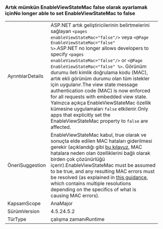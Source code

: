 ### <a name="no-longer-able-to-set-enableviewstatemac-to-false"></a><span data-ttu-id="1ce19-101">Artık mümkün EnableViewStateMac false olarak ayarlamak için</span><span class="sxs-lookup"><span data-stu-id="1ce19-101">No longer able to set EnableViewStateMac to false</span></span>

|   |   |
|---|---|
|<span data-ttu-id="1ce19-102">Ayrıntılar</span><span class="sxs-lookup"><span data-stu-id="1ce19-102">Details</span></span>|<span data-ttu-id="1ce19-103">ASP.NET artık geliştiricilerinin belirtmelerini sağlayan <code>&lt;pages enableViewStateMac=&quot;false&quot;/&gt;</code> veya <code>&lt;@Page EnableViewStateMac=&quot;false&quot; %&gt;</code>.</span><span class="sxs-lookup"><span data-stu-id="1ce19-103">ASP.NET no longer allows developers to specify <code>&lt;pages enableViewStateMac=&quot;false&quot;/&gt;</code> or <code>&lt;@Page EnableViewStateMac=&quot;false&quot; %&gt;</code>.</span></span> <span data-ttu-id="1ce19-104">Görünüm durumu ileti kimlik doğrulama kodu (MAC), artık ekli görünüm durumu olan tüm istekler için uygulanır.</span><span class="sxs-lookup"><span data-stu-id="1ce19-104">The view state message authentication code (MAC) is now enforced for all requests with embedded view state.</span></span> <span data-ttu-id="1ce19-105">Yalnızca açıkça EnableViewStateMac özellik kümesine uygulamaları <code>false</code> etkilenir.</span><span class="sxs-lookup"><span data-stu-id="1ce19-105">Only apps that explicitly set the EnableViewStateMac property to <code>false</code> are affected.</span></span>|
|<span data-ttu-id="1ce19-106">Öneri</span><span class="sxs-lookup"><span data-stu-id="1ce19-106">Suggestion</span></span>|<span data-ttu-id="1ce19-107">EnableViewStateMac kabul, true olarak ve sonuçta elde edilen MAC hataları giderilmesi gerekir (açıklandığı gibi [bu kılavuz](https://support.microsoft.com/kb/2915218), MAC hatalara neden olan özelliklerini bağlı olarak birden çok çözünürlüğü içerir).</span><span class="sxs-lookup"><span data-stu-id="1ce19-107">EnableViewStateMac must be assumed to be true, and any resulting MAC errors must be resolved (as explained in [this guidance](https://support.microsoft.com/kb/2915218), which contains multiple resolutions depending on the specifics of what is causing MAC errors).</span></span>|
|<span data-ttu-id="1ce19-108">Kapsam</span><span class="sxs-lookup"><span data-stu-id="1ce19-108">Scope</span></span>|<span data-ttu-id="1ce19-109">Ana</span><span class="sxs-lookup"><span data-stu-id="1ce19-109">Major</span></span>|
|<span data-ttu-id="1ce19-110">Sürüm</span><span class="sxs-lookup"><span data-stu-id="1ce19-110">Version</span></span>|<span data-ttu-id="1ce19-111">4.5.2</span><span class="sxs-lookup"><span data-stu-id="1ce19-111">4.5.2</span></span>|
|<span data-ttu-id="1ce19-112">Tür</span><span class="sxs-lookup"><span data-stu-id="1ce19-112">Type</span></span>|<span data-ttu-id="1ce19-113">çalışma zamanı</span><span class="sxs-lookup"><span data-stu-id="1ce19-113">Runtime</span></span>|

